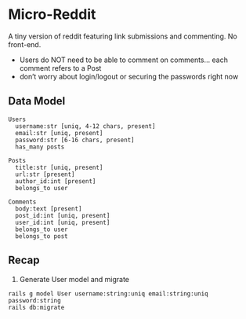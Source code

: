 # Micro-Reddit

A tiny version of reddit featuring link submissions and commenting. No front-end.

* Users do NOT need to be able to comment on comments… each comment refers to a Post
* don’t worry about login/logout or securing the passwords right now

Data Model
----------
```
Users
  username:str [uniq, 4-12 chars, present]
  email:str [uniq, present]
  password:str [6-16 chars, present]
  has_many posts

Posts
  title:str [uniq, present]
  url:str [present]
  author_id:int [present]
  belongs_to user

Comments
  body:text [present]
  post_id:int [uniq, present]
  user_id:int [uniq, present]
  belongs_to user
  belongs_to post
```

Recap
-----
1. Generate User model and migrate
```
rails g model User username:string:uniq email:string:uniq password:string
rails db:migrate
```

